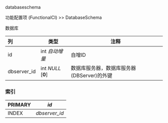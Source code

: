 databaseschema

功能配置项 (FunctionalCI) >> DatabaseSchema

数据库

| 列          | 类型               | 注释                                        |
| :---------- | ------------------ | ------------------------------------------- |
| id          | int *自动增量*     | 自增ID                                      |
| dbserver_id | int *NULL* [**0**] | 数据库服务器，数据库服务器 (DBServer)的外键 |

### 索引

| PRIMARY | *id*          |
| :------ | ------------- |
| INDEX   | *dbserver_id* |